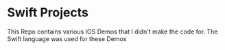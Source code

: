 # Swift Projects
 This Repo contains various IOS Demos that I didn't make the code for. The Swift language was used for these Demos
